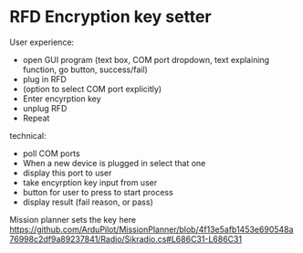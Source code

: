 # RFD Encryption key setter

User experience:
- open GUI program (text box, COM port dropdown, text explaining function, go button, success/fail)
- plug in RFD
- (option to select COM port explicitly)
- Enter encyrption key
- unplug RFD
- Repeat


technical:
- poll COM ports
- When a new device is plugged in select that one
- display this port to user
- take encyrption key input from user
- button for user to press to start process
- display result (fail reason, or pass)



Mission planner sets the key here https://github.com/ArduPilot/MissionPlanner/blob/4f13e5afb1453e690548a76998c2df9a89237841/Radio/Sikradio.cs#L686C31-L686C31
